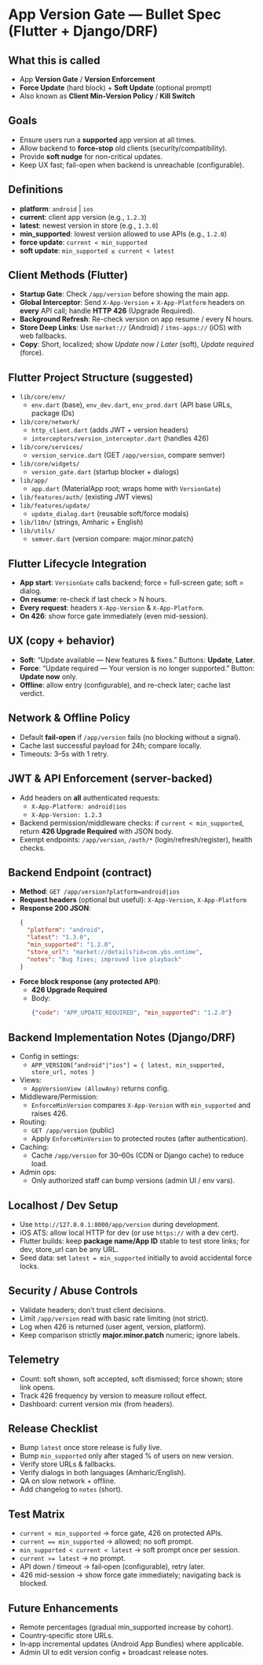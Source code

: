 # App Version Gate — Bullet Spec (Flutter + Django/DRF)

## What this is called
- App **Version Gate** / **Version Enforcement**
- **Force Update** (hard block) + **Soft Update** (optional prompt)
- Also known as **Client Min-Version Policy** / **Kill Switch**

## Goals
- Ensure users run a **supported** app version at all times.
- Allow backend to **force-stop** old clients (security/compatibility).
- Provide **soft nudge** for non-critical updates.
- Keep UX fast; fail-open when backend is unreachable (configurable).

## Definitions
- **platform**: `android` | `ios`
- **current**: client app version (e.g., `1.2.3`)
- **latest**: newest version in store (e.g., `1.3.0`)
- **min_supported**: lowest version allowed to use APIs (e.g., `1.2.0`)
- **force update**: `current < min_supported`
- **soft update**: `min_supported ≤ current < latest`

## Client Methods (Flutter)
- **Startup Gate**: Check `/app/version` before showing the main app.
- **Global Interceptor**: Send `X-App-Version` + `X-App-Platform` headers on **every** API call; handle **HTTP 426** (Upgrade Required).
- **Background Refresh**: Re-check version on app resume / every N hours.
- **Store Deep Links**: Use `market://` (Android) / `itms-apps://` (iOS) with web fallbacks.
- **Copy**: Short, localized; show *Update now* / *Later* (soft), *Update required* (force).

## Flutter Project Structure (suggested)
- `lib/core/env/`  
  - `env.dart` (base), `env_dev.dart`, `env_prod.dart` (API base URLs, package IDs)
- `lib/core/network/`  
  - `http_client.dart` (adds JWT + version headers)  
  - `interceptors/version_interceptor.dart` (handles 426)
- `lib/core/services/`  
  - `version_service.dart` (GET `/app/version`, compare semver)
- `lib/core/widgets/`  
  - `version_gate.dart` (startup blocker + dialogs)
- `lib/app/`  
  - `app.dart` (MaterialApp root; wraps home with `VersionGate`)
- `lib/features/auth/` (existing JWT views)
- `lib/features/update/`  
  - `update_dialog.dart` (reusable soft/force modals)
- `lib/l10n/` (strings, Amharic + English)
- `lib/utils/`  
  - `semver.dart` (version compare: major.minor.patch)

## Flutter Lifecycle Integration
- **App start**: `VersionGate` calls backend; force = full-screen gate; soft = dialog.
- **On resume**: re-check if last check > N hours.
- **Every request**: headers `X-App-Version` & `X-App-Platform`.
- **On 426**: show force gate immediately (even mid-session).

## UX (copy + behavior)
- **Soft**: “Update available — New features & fixes.” Buttons: **Update**, **Later**.
- **Force**: “Update required — Your version is no longer supported.” Button: **Update now** only.
- **Offline**: allow entry (configurable), and re-check later; cache last verdict.

## Network & Offline Policy
- Default **fail‑open** if `/app/version` fails (no blocking without a signal).  
- Cache last successful payload for 24h; compare locally.
- Timeouts: 3–5s with 1 retry.

## JWT & API Enforcement (server-backed)
- Add headers on **all** authenticated requests:  
  - `X-App-Platform: android|ios`  
  - `X-App-Version: 1.2.3`
- Backend permission/middleware checks: if `current < min_supported`, return **426 Upgrade Required** with JSON body.
- Exempt endpoints: `/app/version`, `/auth/*` (login/refresh/register), health checks.

## Backend Endpoint (contract)
- **Method**: `GET /app/version?platform=android|ios`
- **Request headers** (optional but useful): `X-App-Version`, `X-App-Platform`
- **Response 200 JSON**:
  ```json
  {
    "platform": "android",
    "latest": "1.3.0",
    "min_supported": "1.2.0",
    "store_url": "market://details?id=com.ybs.ontime",
    "notes": "Bug fixes; improved live playback"
  }
  ```
- **Force block response (any protected API)**:
  - **426 Upgrade Required**
  - Body:
    ```json
    {"code": "APP_UPDATE_REQUIRED", "min_supported": "1.2.0"}
    ```

## Backend Implementation Notes (Django/DRF)
- Config in settings:
  - `APP_VERSION["android"|"ios"] = { latest, min_supported, store_url, notes }`
- Views:
  - `AppVersionView (AllowAny)` returns config.
- Middleware/Permission:
  - `EnforceMinVersion` compares `X-App-Version` with `min_supported` and raises 426.
- Routing:
  - `GET /app/version` (public)  
  - Apply `EnforceMinVersion` to protected routes (after authentication).
- Caching:
  - Cache `/app/version` for 30–60s (CDN or Django cache) to reduce load.
- Admin ops:
  - Only authorized staff can bump versions (admin UI / env vars).

## Localhost / Dev Setup
- Use `http://127.0.0.1:8000/app/version` during development.
- iOS ATS: allow local HTTP for dev (or use `https://` with a dev cert).
- Flutter builds: keep **package name/App ID** stable to test store links; for dev, store_url can be any URL.
- Seed data: set `latest = min_supported` initially to avoid accidental force locks.

## Security / Abuse Controls
- Validate headers; don’t trust client decisions.
- Limit `/app/version` read with basic rate limiting (not strict).
- Log when 426 is returned (user agent, version, platform).
- Keep comparison strictly **major.minor.patch** numeric; ignore labels.

## Telemetry
- Count: soft shown, soft accepted, soft dismissed; force shown; store link opens.
- Track 426 frequency by version to measure rollout effect.
- Dashboard: current version mix (from headers).

## Release Checklist
- Bump `latest` once store release is fully live.
- Bump `min_supported` only after staged % of users on new version.
- Verify store URLs & fallbacks.
- Verify dialogs in both languages (Amharic/English).
- QA on slow network + offline.
- Add changelog to `notes` (short).

## Test Matrix
- `current < min_supported` → force gate, 426 on protected APIs.
- `current == min_supported` → allowed; no soft prompt.
- `min_supported < current < latest` → soft prompt once per session.
- `current >= latest` → no prompt.
- API down / timeout → fail‑open (configurable), retry later.
- 426 mid-session → show force gate immediately; navigating back is blocked.

## Future Enhancements
- Remote percentages (gradual min_supported increase by cohort).
- Country‑specific store URLs.
- In‑app incremental updates (Android App Bundles) where applicable.
- Admin UI to edit version config + broadcast release notes.

